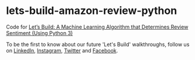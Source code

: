 # lets-build-amazon-review-python

Code for [Let’s Build: A Machine Learning Algorithm that Determines Review Sentiment (Using Python 3)](https://www.mthree.com/news/let-s-build-a-machine-learning-algorithm-that-determines-review-sentiment-using-python-3/41573/)

To be the first to know about our future 'Let's Build' walkthroughs, follow us on [LinkedIn](https://www.linkedin.com/company/mthree/), [Instagram](https://www.instagram.com/mthreeconsulting/), [Twitter](https://twitter.com/MthreeC) and [Facebook](https://www.facebook.com/mthreealumni/). 
